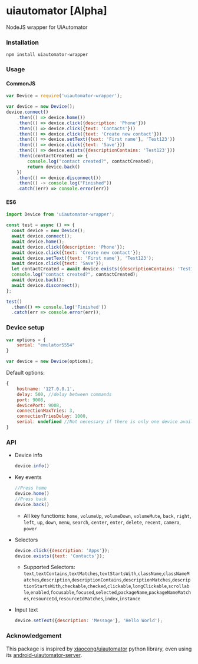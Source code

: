 # uiautomator [Alpha]
NodeJS wrapper for UiAutomator

### Installation
```
npm install uiautomator-wrapper
```

### Usage

#### CommonJS
```javascript
var Device = require('uiautomator-wrapper');

var device = new Device();
device.connect()
    .then(() => device.home())
    .then(() => device.click({description: 'Phone'}))
    .then(() => device.click({text: 'Contacts'}))
    .then(() => device.click({text: 'Create new contact'}))
    .then(() => device.setText({text: 'First name'}, 'Test123'))
    .then(() => device.click({text: 'Save'}))
    .then(() => device.exists({descriptionContains: 'Test123'}))
    .then((contactCreated) => {
        console.log("contact created?", contactCreated);
        return device.back()
    })
    .then(() => device.disconnect())
    .then(() -> console.log("Finished"))
    .catch((err) => console.error(err))

```

#### ES6
```javascript
import Device from 'uiautomator-wrapper';

const test = async () => {
  const device = new Device();
  await device.connect();
  await device.home();
  await device.click({description: 'Phone'});
  await device.click({text: 'Create new contact'});
  await device.setText({text: 'First name'}, 'Test123');
  await device.click({text: 'Save'});
  let contactCreated = await device.exists({descriptionContains: 'Test123'});
  console.log("contact created?", contactCreated);
  await device.back();
  await device.disconnect();
};

test()
  .then(() => console.log('Finished'))
  .catch(err => console.error(err));
```



### Device setup

```javascript
var options = {
    serial: "emulator5554"
}

var device = new Device(options);
```

Default options:
```javascript
{
    hostname: '127.0.0.1',
    delay: 500, //delay between commands
    port: 9008,
    devicePort: 9008,
    connectionMaxTries: 3,
    connectionTriesDelay: 1000,
    serial: undefined //Not necessary if there is only one device available
}

```


### API

* Device info

    ```javascript
    device.info()
    ```
* Key events
    ```javascript
    //Press home
    device.home()
    //Press back
    device.back()
    ```
    * All key functions:
        ```home```, ```volumeUp```, ```volumeDown```, ```volumeMute```, ```back```, ```right```, ```left```, ```up```, ```down```, ```menu```, ```search```, ```center```, ```enter```, ```delete```, ```recent```, ```camera```, ```power```

* Selectors
    ```javascript
    device.click({description: 'Apps'});
    device.exists({text: 'Contacts'});
    ```
    * Supported Selectors:
        ```text```,```textContains```,```textMatches```,```textStartsWith```,```className```,```classNameMatches```,```description```,```descriptionContains```,```descriptionMatches```,```descriptionStartsWith```,```checkable```,```checked```,```clickable```,```longClickable```,```scrollable```,```enabled```,```focusable```,```focused```,```selected```,```packageName```,```packageNameMatches```,```resourceId```,```resourceIdMatches```,```index```,```instance```
        
* Input text
    ```javascript
    device.setText({description: 'Message'}, 'Hello World');
    ```

### Acknowledgement
This package is inspired by [xiaocong/uiautomator](https://github.com/xiaocong/uiautomator) python library, even using its [android-uiautomator-server](https://github.com/xiaocong/android-uiautomator-server).